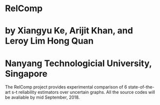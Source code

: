 # RelComp
# by Xiangyu Ke, Arijit Khan, and Leroy Lim Hong Quan 
# Nanyang Technologicial University, Singapore
The RelComp project provides experimental comparison of 6 state-of-the-art s-t reliability estimators over uncertain graphs.
All the source codes will be avaliable by mid September, 2018.
